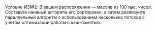 Условие ИЗ№2:
В вашем распоряжении — массив из 100 тыс. чисел. Составьте наивный алгоритм его сортировки, а затем реализуйте параллельный алгоритм с использованием нескольких потоков с учетом оптимизации работы с кэш-памятью.
